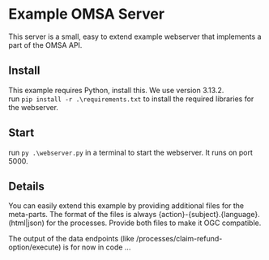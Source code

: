 # Example OMSA Server

This server is a small, easy to extend example webserver that implements a part of the OMSA API.

## Install

This example requires Python, install this. We use version 3.13.2.  
run `pip install -r .\requirements.txt` to install the required libraries for the webserver.

## Start

run `py .\webserver.py` in a terminal to start the webserver. It runs on port 5000.

## Details

You can easily extend this example by providing additional files for the meta-parts. The format of the files is always {action}-{subject}.{language}.(html|json) for the processes. Provide both files to make it OGC compatible.

The output of the data endpoints (like /processes/claim-refund-option/execute) is for now in code ...
